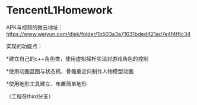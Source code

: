 # TencentL1Homework

APK与视频的微云地址：https://www.weiyun.com/disk/folder/1b503a3a71631bded421ad7e4f4f6c34

实现的功能点：

*建立自己的c++角色类，使用虚拟摇杆实现对游戏角色的控制

*使用动画蓝图与状态机、骨骼重定向制作人物模型动画

*使用地形工具建立、布置简单地形

（工程在third分支）
